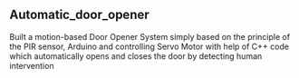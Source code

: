 ## Automatic_door_opener
 Built a motion-based Door Opener System simply based on the principle of the PIR sensor, Arduino and
controlling Servo Motor with help of C++ code which automatically opens and closes the door by detecting
human intervention
